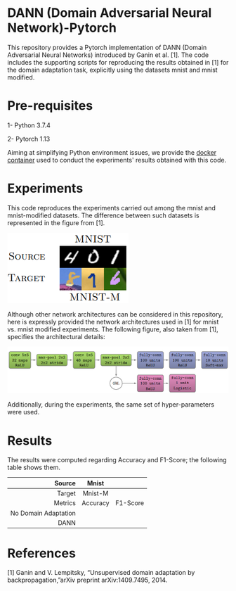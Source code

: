 # DANN (Domain Adversarial Neural Network)-Pytorch
This repository provides a Pytorch implementation of DANN (Domain Adversarial Neural Networks) introduced by Ganin et al. [1]. The code includes the supporting scripts for reproducing the results obtained in [1] for the domain adaptation task, explicitly using the datasets mnist and mnist modified. 

# Pre-requisites
1- Python 3.7.4

2- Pytorch 1.13

Aiming at simplifying Python environment issues, we provide the [docker container](https://hub.docker.com/r/psoto87/pytorch1.13) used to conduct the experiments' results obtained with this code.

# Experiments
This code reproduces the experiments carried out among the mnist and mnist-modified datasets. The difference between such datasets is represented in the figure from [1].

![Image](datasets.png)

Although other network architectures can be considered in this repository, here is expressly provided the network architectures used in [1] for mnist vs. mnist modified experiments. The following figure, also taken from [1], specifies the architectural details:

![Image](architecture.png)

Additionally, during the experiments, the same set of hyper-parameters were used.

# Results
The results were computed regarding Accuracy and F1-Score; the following table shows them.

|               Source |   Mnist  |          |
|---------------------:|:--------:|----------|
|               Target |  Mnist-M |          |
|              Metrics | Accuracy | F1-Score |
| No Domain Adaptation |          |          |
|         DANN         |          |          |

# References
[1] Ganin and V. Lempitsky, “Unsupervised   domain   adaptation  by backpropagation,”arXiv preprint arXiv:1409.7495, 2014.


